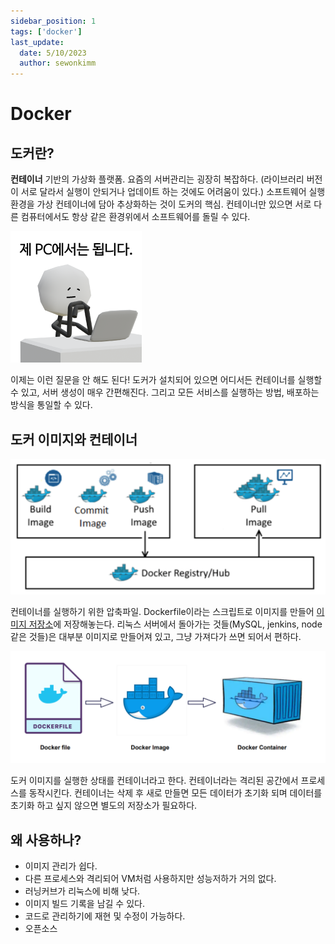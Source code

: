 ```yaml
---
sidebar_position: 1
tags: ['docker']
last_update:
  date: 5/10/2023
  author: sewonkimm
---
```


# Docker

## 도커란?

**컨테이너** 기반의 가상화 플랫폼. 요즘의 서버관리는 굉장히 복잡하다. (라이브러리 버전이 서로 달라서 실행이 안되거나 업데이트 하는 것에도 어려움이 있다.) 소프트웨어 실행환경을 가상 컨테이너에 담아 추상화하는 것이 도커의 핵심. 컨테이너만 있으면 서로 다른 컴퓨터에서도 항상 같은 환경위에서 소프트웨어를 돌릴 수 있다.

![제 컴퓨터에선 잘 되는데요?](./myPC.png)

이제는 이런 질문을 안 해도 된다! 도커가 설치되어 있으면 어디서든 컨테이너를 실행할 수 있고, 서버 생성이 매우 간편해진다. 그리고 모든 서비스를 실행하는 방법, 배포하는 방식을 통일할 수 있다.

## 도커 이미지와 컨테이너

![도커 이미지](./image.png)

컨테이너를 실행하기 위한 압축파일. Dockerfile이라는 스크립트로 이미지를 만들어 [이미지 저장소](https://hub.docker.com/)에 저장해놓는다. 리눅스 서버에서 돌아가는 것들(MySQL, jenkins, node 같은 것들)은 대부분 이미지로 만들어져 있고, 그냥 가져다가 쓰면 되어서 편하다.  

![도커 이미지와 컨테이너](./image2.png)

도커 이미지를 실행한 상태를 컨테이너라고 한다. 컨테이너라는 격리된 공간에서 프로세스를 동작시킨다. 컨테이너는 삭제 후 새로 만들면 모든 데이터가 초기화 되며 데이터를 초기화 하고 싶지 않으면 별도의 저장소가 필요하다.

## 왜 사용하나?

- 이미지 관리가 쉽다.
- 다른 프로세스와 격리되어 VM처럼 사용하지만 성능저하가 거의 없다.
- 러닝커브가 리눅스에 비해 낮다.
- 이미지 빌드 기록을 남길 수 있다.
- 코드로 관리하기에 재현 및 수정이 가능하다.
- 오픈소스


